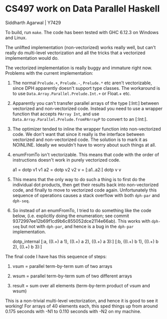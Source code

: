 CS497 work on Data Parallel Haskell
===================================
Siddharth Agarwal | Y7429

To build, run `make`. The code has been tested with GHC 6.12.3 on Windows and
Linux.

The unlifted implementation (non-vectorized) works really well, but can't really
do multi-level vectorization and all the tricks that a vectorized implementation
would do.

The vectorized implementation is really buggy and immature right now. Problems
with the current implementation:

1. The normal `Prelude.+`, `Prelude.-`, `Prelude.*` etc aren't vectorizable,
since DPH apparently doesn't support type classes. The workaround is to use
`Data.Array.Parallel.Prelude.Int.+` or Float.+ etc.

2. Apparently you can't transfer parallel arrays of the type [:Int:] between
vectorized and non-vectorized code. Instead you need to use a wrapper function
that accepts `PArray Int`, and use `Data.Array.Parallel.Prelude.fromPArrayP` to
convert to an [:Int:].

3. The optimizer tended to inline the wrapper function into non-vectorized
code. We don't want that since it really is the interface between vectorized and
non-vectorized code. The solution is to mark it as NOINLINE. Ideally we wouldn't
have to worry about such things at all.

4. enumFromTo isn't vectorizable. This means that code with the order of
instructions doesn't work in purely vectorized code.

      a1 = dotp v1 v1
      a2 = dotp v2 v2
      v = [:a1..a2:]
      dotp v v

5. This means that the only way to do such a thing is to first do the individual
dot products, then get their results back into non-vectorized code, and finally
to move to vectorized code again. Unfortunately this sequence of operations
causes a stack overflow with both `dph-par` and `dph-seq`.

6. So instead of an enumFromTo, I tried to do something like the code below,
(i.e. explicitly doing the enumeration; see commit
9372997ee12b69f1cd9b6c855052dce2114e66ab). This works with `dph-seq` but not
with `dph-par`, and hence is a bug in the `dph-par` implementation.

      dotp_internal [:a, ((I.+) a 1), ((I.+) a 2), ((I.+) a 3):] [:b, ((I.+) b 1), ((I.+) b 2), ((I.+) b 3):]

The final code I have has this sequence of steps:

1. vsum = parallel term-by-term sum of two arrays
2. wsum = parallel term-by-term sum of two different arrays

3. result = sum over all elements (term-by-term product of vsum and wsum)

This is a non-trivial multi-level vectorization, and hence it is good to see it
working! For arrays of 40 elements each, this sped things up from around 0.175
seconds with -N1 to 0.110 seconds with -N2 on my machine.
